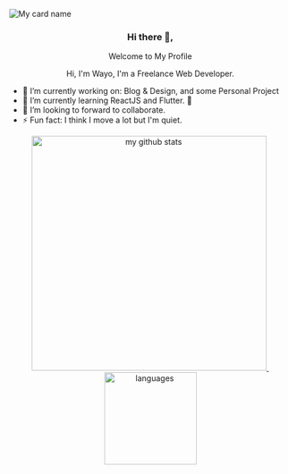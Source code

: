 ![My card name](https://cardivo.vercel.app/api?name=Wahyu%20Setiawan%20Usman&description=Hi,%20i%27m%20a%20freenlance%20web%20developer&image=https://avatars.githubusercontent.com/u/53135509?v=4&backgroundColor=%23ecf0f1&instagram=wayusmn&linkedin=Wahyu%20Setiawan%20Usman&github=wayosu&pattern=leaf&colorPattern=%23eaeaea)


<div align="center">
<h3>Hi there 👋,</h3>
<p>Welcome to My Profile</p>
<p>Hi, I'm Wayo, I'm a Freelance Web Developer.</p>
</div>

- 🔭 I’m currently working on: Blog & Design, and some Personal Project
- 🌱 I’m currently learning ReactJS and Flutter. 🤣
- 👯 I’m looking to forward to collaborate. 
- ⚡ Fun fact: I think I move a lot but I'm quiet.

<a align="center" href="https://wayosu.github.io">
    <p align="center">
        <img src="https://github-readme-stats.vercel.app/api?username=wayosu&show_icons=true&theme=default" alt="my github stats" width="420"/>&nbsp;<img src="https://github-readme-stats.vercel.app/api/top-langs/?username=wayosu&hide=css,tsql,blade,%20jupyter+notebook&langs_count=10&theme=default&layout=compact" alt="languages" height="165">
    </p>
</a>
